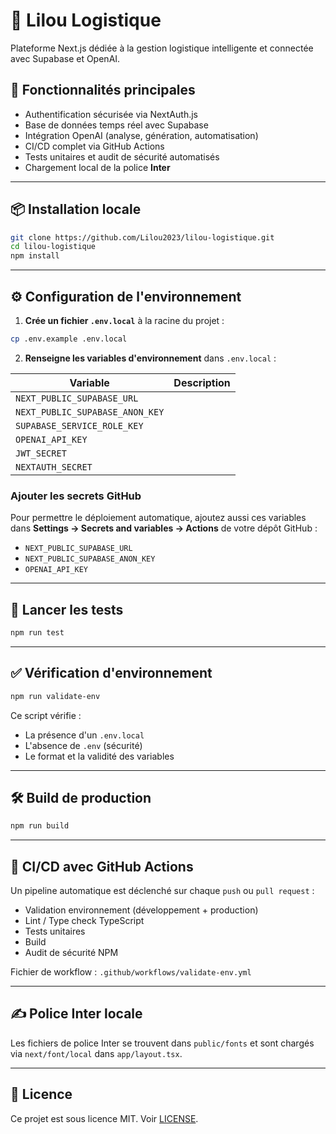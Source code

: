 # 🚚 Lilou Logistique

Plateforme Next.js dédiée à la gestion logistique intelligente et connectée avec Supabase et OpenAI.

## 🚀 Fonctionnalités principales

- Authentification sécurisée via NextAuth.js
- Base de données temps réel avec Supabase
- Intégration OpenAI (analyse, génération, automatisation)
- CI/CD complet via GitHub Actions
- Tests unitaires et audit de sécurité automatisés
- Chargement local de la police **Inter**

---

## 📦 Installation locale

```bash
git clone https://github.com/Lilou2023/lilou-logistique.git
cd lilou-logistique
npm install
```

---

## ⚙️ Configuration de l'environnement

1. **Crée un fichier `.env.local`** à la racine du projet :

```bash
cp .env.example .env.local
```

2. **Renseigne les variables d'environnement** dans `.env.local` :

| Variable                        | Description                                 |
| ------------------------------- | ------------------------------------------- |
| `NEXT_PUBLIC_SUPABASE_URL`      | |
| `NEXT_PUBLIC_SUPABASE_ANON_KEY` |              |
| `SUPABASE_SERVICE_ROLE_KEY`     | |
| `OPENAI_API_KEY`                ||
| `JWT_SECRET`                    |                      |
| `NEXTAUTH_SECRET`               |                |
### Ajouter les secrets GitHub

Pour permettre le déploiement automatique, ajoutez aussi ces variables dans
**Settings → Secrets and variables → Actions** de votre dépôt GitHub :

- `NEXT_PUBLIC_SUPABASE_URL`
- `NEXT_PUBLIC_SUPABASE_ANON_KEY`
- `OPENAI_API_KEY`


---

## 🧪 Lancer les tests

```bash
npm run test
```

---

## ✅ Vérification d'environnement

```bash
npm run validate-env
```

Ce script vérifie :

* La présence d'un `.env.local`
* L'absence de `.env` (sécurité)
* Le format et la validité des variables

---

## 🛠️ Build de production

```bash
npm run build
```

---

## 🔐 CI/CD avec GitHub Actions

Un pipeline automatique est déclenché sur chaque `push` ou `pull request` :

* Validation environnement (développement + production)
* Lint / Type check TypeScript
* Tests unitaires
* Build
* Audit de sécurité NPM

Fichier de workflow : `.github/workflows/validate-env.yml`

---

## ✍️ Police Inter locale

Les fichiers de police Inter se trouvent dans `public/fonts` et sont chargés via `next/font/local` dans `app/layout.tsx`.

---

## 🧾 Licence

Ce projet est sous licence MIT. Voir [LICENSE](LICENSE).

